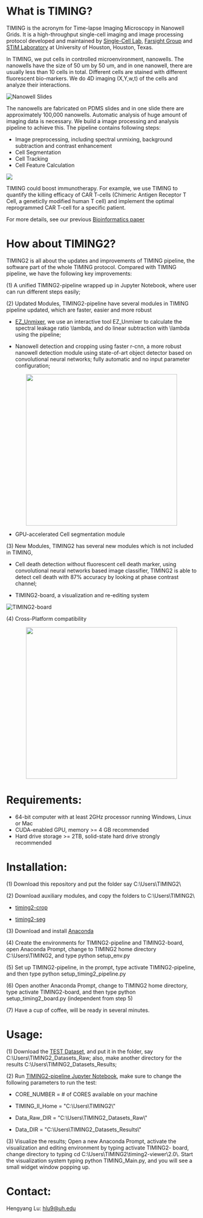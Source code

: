 
# What is TIMING?
TIMING is the acronym for Time-lapse Imaging Microscopy in Nanowell Grids. It is a high-throughput single-cell imaging and image processing protocol developed and maintained by [Single-Cell Lab](http://singlecell.chee.uh.edu/), [Farsight Group](http://www.farsight-toolkit.org/wiki/Main_Page) and [STIM Laboratory](http://stim.ee.uh.edu/) at University of Houston, Houston, Texas.

In TIMING, we put cells in controlled microenvironment, nanowells. The nanowells have the size of 50 um by 50 um, and in one nanowell, there are usually less than 10 cells in total. Different cells are stained with different fluorescent bio-markers. We do 4D imaging (X,Y,w,t) of the cells and analyze their interactions.

![Nanowell Slides](https://github.com/troylhy1991/TIMING2/blob/master/appendix/Slides.JPG)

The nanowells are fabricated on PDMS slides and in one slide there are approximately 100,000 nanowells. Automatic analysis of huge amount of imaging data is necessary. We build a image processing and analysis pipeline to achieve this. The pipeline contains following steps:
  * Image preprocessing, including spectral unmixing, background subtraction and contrast enhancement
  * Cell Segmentation
  * Cell Tracking
  * Cell Feature Calculation

![](https://github.com/troylhy1991/TIMING2/blob/master/appendix/TIMING.JPG)

TIMING could boost immunotherapy. For example, we use TIMING to quantify the killing efficacy of CAR T-cells (Chimeric Antigen Receptor T Cell, a geneticlly modified human T cell) and implement the optimal reprogrammed CAR T-cell for a specific patient.

For more details, see our previous [Bioinformatics paper](https://academic.oup.com/bioinformatics/article/31/19/3189/212047)

# How about TIMING2?
TIMING2 is all about the updates and improvements of TIMING pipeline, the software part of the whole TIMING protocol. Compared with TIMING pipeline, we have the following key improvements:

(1) A unified TIMING2-pipeline wrapped up in Jupyter Notebook, where user can run different steps easily;

(2) Updated Modules, TIMING2-pipeline have several modules in TIMING pipeline updated, which are faster, easier and more robust
    
 * [EZ_Unmixer](https://github.com/troylhy1991/EZ_Unmixer), we use an interactive tool EZ_Unmixer to calculate the spectral leakage ratio \lambda, and do linear subtraction with \lambda using the pipeline;
    
 * Nanowell detection and cropping using faster r-cnn, a more robust nanowell detection module using state-of-art object detector based on convolutional neural networks; fully automatic and no input parameter configuration;

<p align="center">
  <img src="https://github.com/troylhy1991/TIMING2/blob/master/appendix/faster-rcnn.JPG" width="400">
</p>

 * GPU-accelerated Cell segmentation module
    
(3) New Modules, TIMING2 has several new modules which is not included in TIMING,
    
 * Cell death detection without fluorescent cell death marker, using convolutional neural networks based image classifier, TIMING2 is able to detect cell death with 87% accuracy by looking at phase contrast channel;
    
 * TIMING2-board, a visualization and re-editing system
 
![TIMING2-board](https://github.com/troylhy1991/TIMING2/blob/master/appendix/TIMING2-board.JPG)    

(4) Cross-Platform compatibility

<p align="center">
  <img src="https://github.com/troylhy1991/TIMING2/blob/master/appendix/Platform.jpg" width="400">
</p>

# Requirements:

* 64-bit computer with at least 2GHz processor running Windows, Linux or Mac
* CUDA-enabled GPU, memory >= 4 GB recommended
* Hard drive storage >= 2TB, solid-state hard drive strongly recommended

# Installation:

(1) Download this repository and put the folder say C:\Users\TIMING2\

(2) Download auxiliary modules, and copy the folders to C:\Users\TIMING2\

 * [timing2-crop](https://drive.google.com/open?id=1JF5EzTBGnQCUoflwbl9hmdB-1xd-6TII)
 
 * [timing2-seg](https://drive.google.com/open?id=1wZuUeq0VIsF-GQw5F5OoMAe0iFbnwQe9)
 
(3) Download and install [Anaconda](https://www.anaconda.com/download/?lang=en-us)

(4) Create the environments for TIMING2-pipeline and TIMING2-board, open Anaconda Prompt, change to TIMING2 home directory C:\Users\TIMING2\, and type python setup_env.py

(5) Set up TIMING2-pipeline, in the prompt, type activate TIMING2-pipeline, and then type python setup_timing2_pipeline.py

(6) Open another Anaconda Prompt, change to TIMING2 home directory, type activate TIMING2-board, and then type python setup_timing2_board.py (independent from step 5)

(7) Have a cup of coffee, will be ready in several minutes.

# Usage:

(1) Download the [TEST Dataset](https://drive.google.com/open?id=1SAnS3vMh7EpoRCJpZkm2d-t1bji1uvyj), and put it in the folder, say C:\Users\TIMING2_Datasets_Raw\; also, make another directory for the results C:\Users\TIMING2_Datasets_Results\;

(2) Run [TIMING2-pipeline Jupyter Notebook](https://github.com/troylhy1991/TIMING2/blob/master/TIMING_II_PIPELINE_DEMO_Updated_1.ipynb), make sure to change the following parameters to run the test:
 
 * CORE_NUMBER = # of CORES available on your machine
 
 * TIMING_II_Home = "C:\\Users\\TIMING2\\"
 
 * Data_Raw_DIR = "C:\\Users\\TIMING2_Datasets_Raw\\"
 
 * Data_DIR = "C:\\Users\\TIMING2_Datasets_Results\\"
 
 (3) Visualize the results; Open a new Anaconda Prompt, activate the visualization and editing environment by typing activate TIMING2-
board, change directory to typing cd C:\\Users\\TIMING2\\timing2-viewer\\2.0\\. Start the visualization system typing python TIMING_Main.py, and you will see a small widget window popping up.
 
# Contact:
 Hengyang Lu: hlu9@uh.edu
